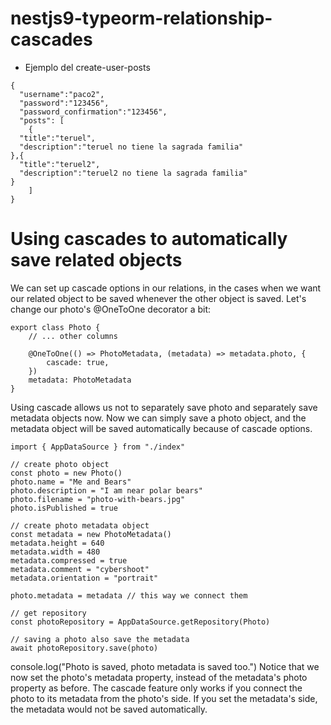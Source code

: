 # nestjs9-typeorm-relationship-cascades
* Ejemplo del  create-user-posts 

```
{
  "username":"paco2",
  "password":"123456",
  "password_confirmation":"123456",
  "posts": [
    {
  "title":"teruel",
  "description":"teruel no tiene la sagrada familia"
},{
  "title":"teruel2",
  "description":"teruel2 no tiene la sagrada familia"
}
    ]
}
```

# Using cascades to automatically save related objects
We can set up cascade options in our relations, in the cases when we want our related object to be saved whenever the other object is saved. Let's change our photo's @OneToOne decorator a bit:
```
export class Photo {
    // ... other columns

    @OneToOne(() => PhotoMetadata, (metadata) => metadata.photo, {
        cascade: true,
    })
    metadata: PhotoMetadata
}
```
Using cascade allows us not to separately save photo and separately save metadata objects now. Now we can simply save a photo object, and the metadata object will be saved automatically because of cascade options.
```
import { AppDataSource } from "./index"

// create photo object
const photo = new Photo()
photo.name = "Me and Bears"
photo.description = "I am near polar bears"
photo.filename = "photo-with-bears.jpg"
photo.isPublished = true

// create photo metadata object
const metadata = new PhotoMetadata()
metadata.height = 640
metadata.width = 480
metadata.compressed = true
metadata.comment = "cybershoot"
metadata.orientation = "portrait"

photo.metadata = metadata // this way we connect them

// get repository
const photoRepository = AppDataSource.getRepository(Photo)

// saving a photo also save the metadata
await photoRepository.save(photo)
```
console.log("Photo is saved, photo metadata is saved too.")
Notice that we now set the photo's metadata property, instead of the metadata's photo property as before. The cascade feature only works if you connect the photo to its metadata from the photo's side. If you set the metadata's side, the metadata would not be saved automatically.

